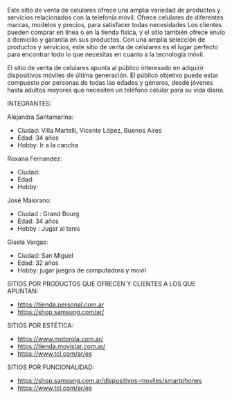 Este sitio de venta de celulares ofrece una amplia variedad de productos y servicios relacionados con la telefonía móvil. Ofrece celulares de diferentes marcas, modelos y precios, para satisfacer todas necesidades  Los clientes pueden comprar en línea o en la tienda física, y el sitio también ofrece envío a domicilio y garantía en sus productos. Con una amplia selección de productos y servicios, este sitio de venta de celulares es el lugar perfecto para encontrar todo lo que necesitas en cuanto a la tecnología móvil.

El sitio de venta de celulares apunta al público interesado en adquirir dispositivos móviles de última generación. El público objetivo puede estar compuesto por personas de todas las edades y géneros, desde jóvenes hasta adultos mayores que necesiten un teléfono celular para su vida diaria.

INTEGRANTES: 

Alejandra Santamarina:

- Ciudad: Villa Martelli, Vicente López, Buenos Aires
- Edad: 34 años
- Hobby: Ir a la cancha 

Roxana Fernandez:

- Ciudad:
- Edad:
- Hobby:

José Maiorano:

- Ciudad : Grand Bourg  
- Edad: 34 años          
- Hobby : Jugar al tenis

Gisela Vargas:

- Ciudad: San Miguel
- Edad: 32 años
- Hobby: jugar juegos de computadora y movil

SITIOS POR PRODUCTOS QUE OFRECEN Y CLIENTES A LOS QUE APUNTAN:

- https://tienda.personal.com.ar
- https://shop.samsung.com/ar/

SITIOS POR ESTÉTICA:

- https://www.motorola.com.ar/
- https://tienda.movistar.com.ar/
- https://www.tcl.com/ar/es

SITIOS POR FUNCIONALIDAD:

 - https://shop.samsung.com.ar/dispositivos-moviles/smartphones
 - https://www.tcl.com/ar/es
